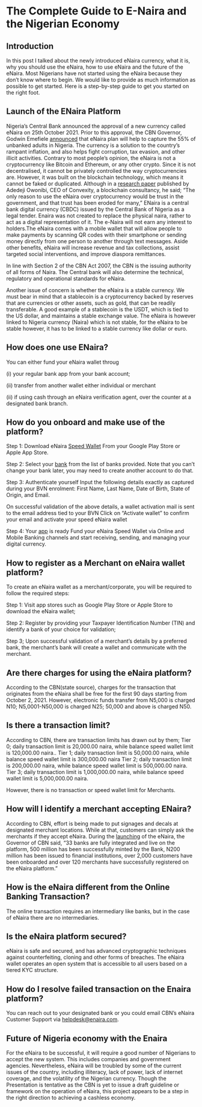 # The Complete Guide to E-Naira and the Nigerian Economy

## Introduction

In this post I talked about the newly introduced eNaira currency, what it is, why you should use the eNaira, how to use eNaira and the future of the eNaira. 
Most Nigerians have not started using the eNaira because they don’t know where to begin. We would like to provide as much information as possible to get started. Here is a step-by-step guide to get you started on the right foot.

## Launch of the ENaira Platform
Nigeria’s Central Bank announced the approval of a new currency called eNaira on 25th October 2021. Prior to this approval, the CBN Governor, Godwin Emefiele [announced](https://www.premiumtimesng.com/news/top-news/463912-nigeria-will-soon-create-digital-currency-cbn.html) that eNaira plan will help to capture the 55% of unbanked adults in Nigeria.
The currency is a solution to the country’s rampant inflation, and also helps fight corruption, tax evasion, and other illicit activities.
Contrary to most people’s opinion, the eNaira is not a cryptocurrency like Bitcoin and Ethereum, or any other crypto. Since it is not decentralised, it cannot be privately controlled the way cryptocurrencies are. However, it was built on the blockchain technology, which means it cannot be faked or duplicated. Although in a [research paper](https://blog.chainalysis.com/) published by Adedeji Owonibi, CEO of Convexity, a blockchain consultancy, he said; “The only reason to use the eNaira over cryptocurrency would be trust in the government, and that trust has been eroded for many,”
ENaira is a central bank digital currency (CBDC) issued by the Central Bank of Nigeria as a legal tender. Enaira was not created to replace the physical naira, rather to act as a digital representation of it. The e-Naira will not earn any interest to holders.The eNaira comes with a mobile wallet that will allow people to make payments by scanning QR codes with their smartphone or sending money directly from one person to another through text messages.
Aside other benefits, eNaira will increase revenue and tax collections, assist targeted social interventions, and improve diaspora remittances.

In line with Section 2 of the CBN Act 2007, the CBN is the issuing authority of all forms of Naira. The Central bank will also determine the technical, regulatory and operational standards for eNaira.

Another issue of concern is whether the eNaira is a stable currency. We must bear in mind that a stablecoin is a cryptocurrency backed by reserves that are currencies or other assets, such as gold, that can be readily transferable. A good example of a stablecoin is the USDT, which is tied to the US dollar, and maintains a stable exchange value.
The eNaira is however linked to Nigeria currency (Naira) which is not stable, for the eNaira to be stable however, it has to be linked to a stable currency like dollar or euro.

## How does one use ENaira?
You can either fund your eNaira wallet throug

(i)     your regular bank app from your bank account;

(ii) transfer from another wallet either individual or merchant 

(ii) if using cash through an eNaira verification agent, over the counter at a designated bank branch.

## How do you onboard and make use of the platform?
Step 1: Download eNaira [Speed Wallet](images/Screenshot_20211218-200904.png)
From your Google Play Store or Apple App Store. 

Step 2: Select your [bank](images/Screenshot_20211218-201055.png) from the list of banks provided. Note that you can’t change your bank later, you may need to create another account to do that.

Step 3: Authenticate yourself 
Input the following details exactly as captured during your BVN enrolment: First Name, Last Name, Date of Birth, State of Origin, and Email.

On successful validation of the above details, a wallet activation mail is sent to the email address tied to your BVN
Click on “Activate wallet” to confirm your email and activate your speed eNaira wallet

Step 4: Your [app](images/Screenshot_20211218-201547.png) is ready
Fund your eNaira Speed Wallet via Online and Mobile Banking channels and start receiving, sending, and managing your digital currency.

## How to register as a Merchant on eNaira wallet platform?
To create an eNaira wallet as a merchant/corporate, you will be required to follow the required steps:

Step 1: Visit app stores such as Google Play Store or Apple Store to download the eNaira wallet;

Step 2: Register by providing your Taxpayer Identification Number (TIN) and identify a bank of your choice for validation;

Step 3; Upon successful validation of a merchant’s details by a preferred bank, the merchant’s bank will create a wallet and communicate with the merchant.

## Are there charges for using the eNaira platform?
According to the CBN(state source), charges for the transaction that originates from the eNaira shall be free for the first 90 days starting from October 2, 2021. However, electronic funds transfer from N5,000 is charged N10; N5,0001-N50,000 is charged N25; 50,000 and above is charged N50.

## Is there a transaction limit?
According to CBN, there are transaction limits has drawn out by them; 
Tier 0; daily transaction limit is 20,000.00 naira, while balance speed wallet limit is 120,000.00 naira..
Tier 1; daily transaction limit is 50,000.00 naira, while balance speed wallet limit is 300,000.00 naira
Tier 2; daily transaction limit is 200,000.00 naira, while balance speed wallet limit is 500,000.00 naira.
Tier 3; daily transaction limit is 1,000,000.00 naira, while balance speed wallet limit is 5,000,000.00 naira.

However, there is no transaction or speed wallet limit for Merchants.

## How will I identify a merchant accepting ENaira?
According to CBN, effort is being made to put signages and decals at designated merchant locations. While at that, customers can simply ask the merchants if they accept eNaira.
During the [launching](https://punchng.com/enaira-33-banks-join-platform-as-cbn-mints-500m/) of the eNaira, the Governor of CBN said, “33 banks are fully integrated and live on the platform, 500 million has been successfully minted by the Bank, N200 million has been issued to financial institutions, over 2,000 customers have been onboarded and over 120 merchants have successfully registered on the eNaira platform.”

## How is the eNaira different from the Online Banking Transaction?
The online transaction requires an intermediary like banks, but in the case of eNaira there are no intermediaries.

## Is the eNaira platform secured?
eNaira is safe and secured, and has advanced cryptographic techniques against counterfeiting, cloning and other forms of breaches. The eNaira wallet operates an open system that is accessible to all users based on a tiered KYC structure.

## How do I resolve failed transaction on the Enaira platform?
You can reach out to your designated bank or you could email CBN’s eNaira Customer Support via helpdesk@enaira.com.

## Future of Nigeria economy with the Enaira
For the eNaira to be successful, it will require a good number of Nigerians to accept the new system. This includes companies and government agencies. Nevertheless, eNaira will be troubled by some of the current issues of the country, including illiteracy, lack of power, lack of internet coverage, and the volatility of the Nigerian currency.
Though the Presentation is tentative as the CBN is yet to issue a draft guideline or framework on the operation of eNaira, this project appears to be a step in the right direction to achieving a cashless economy.
